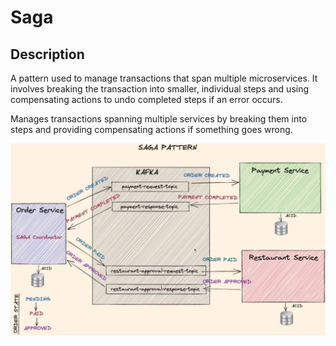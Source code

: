 # Saga

## Description

A pattern used to manage transactions that span multiple microservices. It involves breaking the transaction into smaller, individual steps and using compensating actions to undo completed steps if an error occurs.

Manages transactions spanning multiple services by breaking them into steps and providing compensating actions if something goes wrong.

![](saga/image1.jpg)
